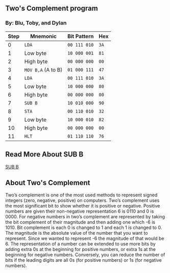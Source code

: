 ## Two's Complement program
### By: Blu, Toby, and Dylan

| Step | Mnemonic           | Bit Pattern  | Hex  |
|------|--------------------|--------------|------|
| 0    | `LDA`              | `00 111 010` | `3A` |
| 1    | Low byte           | `10 000 001` | `81` |
| 2    | High byte          | `00 000 000` | `00` |
| 3    | `MOV B,A` (A to B) | `01 000 111` | `47` |
| 4    | `LDA`              | `00 111 010` | `3A` |
| 5    | Low byte           | `10 000 000` | `80` |
| 6    | High byte          | `00 000 000` | `00` |
| 7    | `SUB B`            | `10 010 000` | `90` |
| 8    | `STA`              | `00 110 010` | `32` |
| 9    | Low byte           | `10 000 010` | `82` |
| 10   | High byte          | `00 000 000` | `00` |
| 11   | `HLT`              | `01 110 110` | `76` |

## Read More About SUB B

[SUB B](https://ubuntourist.codeberg.page/Altair-8800/part-4.html#sub)

## About Two's Complement
Two’s complement is one of the most used methods to represent signed integers (zero, negative, positive) on computers. Two’s complement uses the most significant bit to show whether it is positive or negative. Positive numbers are given their non-negative representation 6 is 0110 and 0 is 0000. For negative numbers in two’s complement are represented by taking the bit complement of their magnitude and then adding one which -6 is 1010. Bit complement is each 0 is changed to 1 and each 1 is changed to 0. The magnitude is the absolute value of the number that you want to represent. Since we wanted to represent -6 the magnitude of that would be 6. The representation of a number can be extended to use more bits by adding extra 0s at the beginning for positive numbers, or extra 1s at the beginning for negative numbers. Conversely, you can reduce the number of bits if the leading digits are all 0s (for positive numbers) or 1s (for negative numbers).